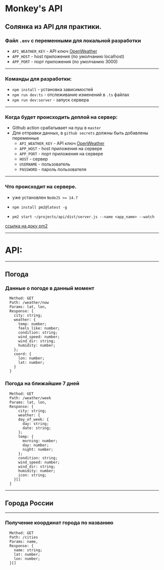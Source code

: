 # Monkey's API

## Солянка из API для практики.

### Файл `.env` с переменными для локальной разработки

* `API_WEATHER_KEY` - API ключ [OpenWeather](https://openweathermap.org/)
* `APP_HOST` - host приложения (по умолчанию localhost)
* `APP_PORT` - порт приложения (по умолчанию 3000)
---

### Команды для разработки:

* ```npm install``` - установка зависимостей
* ```npm run dev:ts``` - отслеживание изменений в `.ts` файлах
* ```npm run dev:server``` - запуск сервера
---

### Когда будет происходить деплой на сервер:

* Github action срабатывает на пуш в `master`
* Для отправки данных, в `github secrets` должны быть добавлены переменные
  + `API_WEATHER_KEY` - API ключ [OpenWeather](https://openweathermap.org/)
  + `APP_HOST` - host приложения на сервере
  + `APP_PORT` - порт приложения на сервере
  + `HOST` - сервер
  + `USERNAME` - пользователь
  + `PASSWORD` - пароль пользователя
---

### Что происходит на сервере.

* уже установлен `NodeJS >= 14.7`

* ```npm install pm2@latest -g```

- ```pm2 start ~/projects/api/dist/server.js --name <app_name> --watch```

[ссылка на доку pm2](https://pm2.keymetrics.io/docs/usage/quick-start/)

---

# API:

---

## Погода

### Данные о погоде в данный момент

```
  Method: GET
  Path: /weather/now
  Params: lat, lon,
  Response: {
    city: string;
    weather: {
      temp: number;
      feels_like: number;
      condition: string;
      wind_speed: number;
      wind_dir: string;
      humidity: number;
    };
    coord: {
      lon: number;
      lat: number;
    }
  }
```

### Погода на ближайшие 7 дней

```
  Method: GET
  Path: /weather/week
  Params: lat, lon,
  Response: {
      city: string;
      weather: {
      day_of_week: {
        day: string;
        date: string;
      };
      temp: {
        morning: number;
        day: number;
        night: number;
      };
      condition: string;
      wind_speed: number;
      wind_dir: string;
      humidity: number;
      icon: string;
    }[]
  }
```

---

## Города России

---
### Получение координат города по названию

```
  Method: GET
  Path: /cities
  Params: name,
  Response: {
    name: string;
    lat: number;
    lon: number;
  }[]
```
